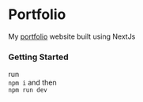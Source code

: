 # Portfolio

My [portfolio](https://www.robinj.dev) website built using NextJs

### Getting Started

run <br/>
`npm i` and then <br/>
`npm run dev`


